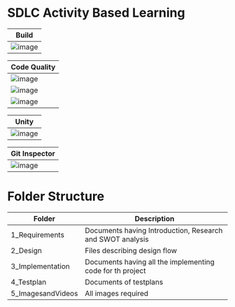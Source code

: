 # SDLC Activity Based Learning


|                                                Build                                                           |
|----------------------------------------------------------------------------------------------------------------|
|![image](https://user-images.githubusercontent.com/67336902/114974818-beeb9c00-9ea0-11eb-837a-4f1e7de12f8a.png) |
                              
|                                     Code Quality                                                                  |      
|-------------------------------------------------------------------------------------------------------------------|                        
|![image](https://user-images.githubusercontent.com/67336902/114977063-b006e880-9ea4-11eb-89df-1c2bd1d52880.png)    |
|![image](https://user-images.githubusercontent.com/67336902/114977254-fe1bec00-9ea4-11eb-95a0-9db41da12eca.png)    |
|![image](https://user-images.githubusercontent.com/67336902/114977343-286da980-9ea5-11eb-9b44-b719a71fe94d.png)    |

|                                     Unity                                                                         |      
|-------------------------------------------------------------------------------------------------------------------|                        
|![image](https://user-images.githubusercontent.com/67336902/114977587-85695f80-9ea5-11eb-8d4a-cc233a0b3cbf.png)    |

|                                     Git Inspector                                                                 |      
|-------------------------------------------------------------------------------------------------------------------| 
|![image](https://user-images.githubusercontent.com/67336902/114977965-31ab4600-9ea6-11eb-8d32-4bc9646aba33.png)    |


# Folder Structure
|                Folder                    |                          Description                                             |
|------------------------------------------|----------------------------------------------------------------------------------|
| 1_Requirements                           | Documents having Introduction, Research and SWOT analysis                        |
| 2_Design                                 | Files describing design flow                                                     |
| 3_Implementation                         | Documents having all the implementing code for th project                        |
| 4_Testplan                               | Documents of testplans                                                           |
| 5_ImagesandVideos                        | All images required                                                              |


